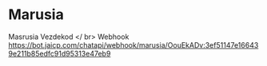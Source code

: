 # Marusia
Masrusia Vezdekod </ br>
Webhook https://bot.jaicp.com/chatapi/webhook/marusia/OouEkADv:3ef51147e166439e211b85edfc91d95313e47eb9
